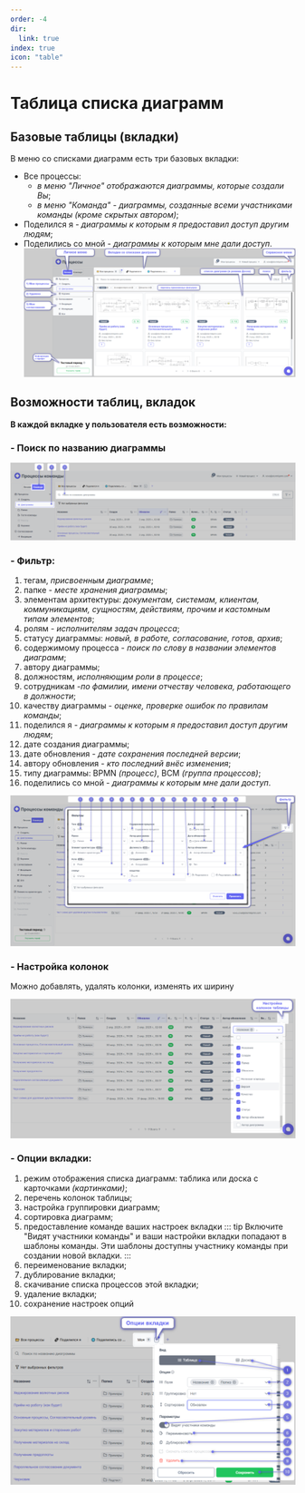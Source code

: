 ```yaml
---
order: -4
dir:
  link: true
index: true
icon: "table"
---
```


# Таблица списка диаграмм

## Базовые таблицы (вкладки)
В меню со списками диаграмм есть три базовых вкладки:
- Все процессы:
   - _в меню "Личное" отображаются диаграммы, которые создали Вы_;
   - _в меню "Команда" - диаграммы, созданные всеми участниками команды (кроме скрытых автором)_;
- Поделился я  - _диаграммы к которым я предоставил доступ другим людям_;
- Поделились со мной - _диаграммы к которым мне дали доступ_.
![image](main_personal.png)


## Возможности таблиц, вкладок
**В каждой вкладке у пользователя есть возможности:**

### - Поиск по названию диаграммы
![image](_table_search.png)

### - Фильтр:
   1) тегам, _присвоенным диаграмме_;
   2) папке - _месте хранения диаграммы_;
   3) элементам архитектуры: _документам, системам, клиентам, коммуникациям, сущностям, действиям, прочим и кастомным типам элементов_;
   4) ролям _- исполнителям задач процесса_;
   5) статусу диаграммы: _новый, в работе, согласование, готов, архив_;
   6) содержимому процесса - _поиск по слову в названии элементов диаграмм_;
   7) автору диаграммы;
   8) должностям, _исполняющим роли в процессе_;
   9) сотрудникам -_по фамилии, имени отчеству человека, работающего в должности_;
   10) качеству диаграммы - _оценке, проверке ошибок по правилам команды_;
   11) поделился я - _диаграммы к которым я предоставил доступ другим людям_;
   12) дате создания диаграммы;
   13) дате обновления - _дате сохранения последней версии_;
   14) автору обновления - _кто последний внёс изменения_;
   15) типу диаграммы: BPMN _(процесс)_, BCM _(группа процессов)_;
   16) поделились со мной - _диаграммы к которым мне дали доступ_.

![image](_table_filter.png)

### - Настройка колонок
Можно добавлять, удалять колонки, изменять их ширину

![image](_table_columns.png)


### - Опции вкладки:
1) режим отображения списка диаграмм: таблика или доска с карточками _(картинками)_;
2) перечень колонок таблицы;
3) настройка группировки диаграмм;
4) сортировка диаграмм;
5) предоставление команде ваших настроек вкладки
::: tip
Включите "Видят участники команды" и ваши настройки вкладки попадают в шаблоны команды. Эти шаблоны доступны участнику команды при создании новой вкладки.
:::
6) переименование вкладки;
7) дублирование вкладки;
8) скачивание списка процессов этой вкладки;
9) удаление вкладки;
10) сохранение настроек опций

![image](_table_options.png)
